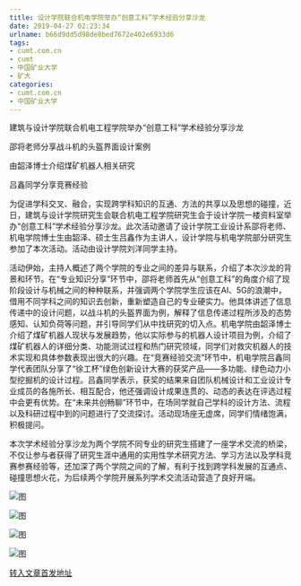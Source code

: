 ```yaml
---
title: 设计学院联合机电学院举办“创意工科”学术经验分享沙龙 
date: 2019-04-27 02:23:34
urlname: b66d9dd5d98de8bed7672e402e6933d6
tags: 
- cumt.com.cn
- cumt
- 中国矿业大学
- 矿大
categories:
- cumt.com.cn
- 中国矿业大学
---
```


建筑与设计学院联合机电工程学院举办“创意工科”学术经验分享沙龙

邵将老师分享战斗机的头盔界面设计案例

由韶泽博士介绍煤矿机器人相关研究

吕鑫同学分享竞赛经验

为促进学科交叉、融合，实现跨学科知识的互通、方法的共享以及思想的碰撞，近日，建筑与设计学院研究生会联合机电工程学院研究生会于设计学院一楼资料室举办“创意工科”学术经验分享沙龙。此次活动邀请了设计学院工业设计系邵将老师、机电学院博士生由韶泽、硕士生吕鑫作为主讲人，设计学院与机电学院部分研究生参加了本次活动。活动由设计学院刘洋同学主持。

活动伊始，主持人概述了两个学院的专业之间的差异与联系，介绍了本次沙龙的背景和环节。在“专业知识分享”环节中，邵将老师首先从“创意工科”的角度介绍了现阶段设计与机械之间的种种联系，并强调两个学院学生应该在AI、5G的浪潮中，借用不同学科之间的知识去创新，重新塑造自己的专业硬实力。他具体讲述了信息传递中的设计问题，以战斗机的头盔界面为例，解释了信息传递过程所涉及的态势感知、认知负荷等问题，并引导同学们从中找研究的切入点。机电学院由韶泽博士介绍了煤矿机器人现状与发展趋势，他以实际参与的机器人设计项目为例，介绍了煤矿机器人的详细分类、功能测试过程和热门研究领域，同学们对救灾机器人的技术实现和具体参数表现出很大的兴趣。在“竞赛经验交流”环节中，机电学院吕鑫同学代表团队分享了“徐工杯”绿色创新设计大赛的获奖产品——多功能、绿色动力小型挖掘机的设计过程。吕鑫同学表示，获奖的结果来自团队机械设计和工业设计专业成员的各施所长、相互配合，他还强调设计成果连贯的、动态的表达在评选过程中会更有优势。在“未来共创畅聊”环节中，在场同学就自己学科的设计方法、流程以及科研过程中到的问题进行了交流探讨。活动现场座无虚席，同学们情绪饱满，积极提问。

本次学术经验分享沙龙为两个学院不同专业的研究生搭建了一座学术交流的桥梁，不仅让参与者获得了研究生涯中通用的实用性学术研究方法、学习方法以及学科竞赛参赛经验等，还加深了两个学院之间的了解，有利于找到跨学科发展的互通点、碰撞思想火花，为后续两个学院开展系列学术交流活动营造了良好开端。

![图](http://art.cumt.edu.cn/_upload/article/images/40/28/273bdb4940b9a63a4396f3730f91/48c0c4ff-856c-4904-abb8-b13873f22574.jpg)

![图](http://art.cumt.edu.cn/_upload/article/images/40/28/273bdb4940b9a63a4396f3730f91/0a566b67-bd36-451b-8c20-5a01e5655e95.jpg)

![图](http://art.cumt.edu.cn/_upload/article/images/40/28/273bdb4940b9a63a4396f3730f91/5fefbea4-7841-4107-aefb-33a545339dc6.jpg)

![图](http://art.cumt.edu.cn/_upload/article/images/40/28/273bdb4940b9a63a4396f3730f91/3ab847fa-77c2-4898-a8b6-3a3d4ec207c4.jpg)

[转入文章首发地址](http://xwzx.cumt.edu.cn/e9/07/c513a518407/page.htm)